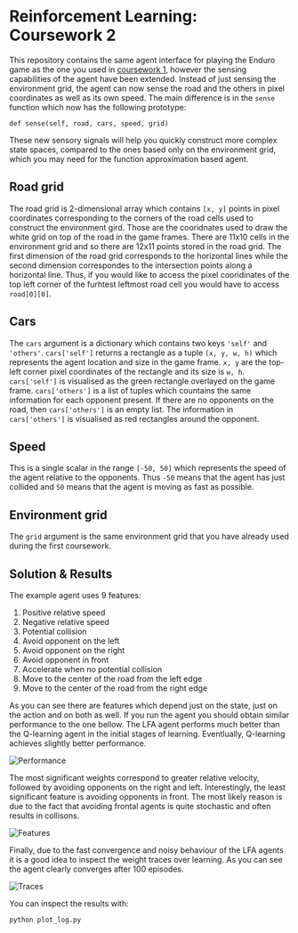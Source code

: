 # Reinforcement Learning: Coursework 2

This repository contains the same agent interface for playing the Enduro game as the one you used in [coursework 1](https://github.com/ipab-rad/rl-cw1), however the sensing capabilities of the agent have been extended. Instead of just sensing the environment grid, the agent can now sense the road and the others in pixel coordinates as well as its own speed. The main difference is in the `sense` function which now has the following prototype:

`def sense(self, road, cars, speed, grid)`

These new sensory signals will help you quickly construct more complex state spaces, compared to the ones based only on the environment grid, which you may need for the function approximation based agent.

## Road grid

The road grid is 2-dimensional array which contains `[x, y]` points in pixel coordinates corresponding to the corners of the road cells used to construct the environment gird. Those are the cooridnates used to draw the white grid on top of the road in the game frames. There are 11x10 cells in the environment grid and so there are 12x11 points stored in the road grid. The first dimension of the road grid corresponds to the horizontal lines while the second dimension correspondes to the intersection points along a horizontal line. Thus, if you would like to access the pixel cooridinates of the top left corner of the furhtest leftmost road cell you would have to access `road[0][0]`.

## Cars

The `cars` argument is a dictionary which contains two keys `'self'` and `'others'`. `cars['self']` returns a rectangle as a tuple `(x, y, w, h)` which represents the agent location and size in the game frame.  `x, y` are the top-left corner pixel coordinates of the rectangle and its size is `w, h`. `cars['self']` is visualised as the green rectangle overlayed on the game frame. `cars['others']` is a list of tuples which countains the same information for each opponent present. If there are no opponents on the road, then `cars['others']` is an empty list. The information in `cars['others']` is visualised as red rectangles around the opponent.

## Speed

This is a single scalar in the range `[-50, 50]` which represents the speed of the agent relative to the opponents. Thus `-50` means that the agent has just collided and `50` means that the agent is moving as fast as possible.

## Environment grid

The `grid` argument is the same environment grid that you have already used during the first coursework.

## Solution & Results
The example agent uses 9 features:

1. Positive relative speed
2. Negative relative speed
3. Potential collision
4. Avoid opponent on the left
5. Avoid opponent on the right
6. Avoid opponent in front
7. Accelerate when no potential collision
8. Move to the center of the road from the left edge
9. Move to the center of the road from the right edge

As you can see there are features which depend just on the state, just on the action and on both as well. If you run the agent you should obtain similar performance to the one bellow. The LFA agent performs much better than the Q-learning agent in the initial stages of learning. Eventlually, Q-learning achieves slightly better performance.

![Performance](https://raw.githubusercontent.com/ipab-rad/rl-cw2/master/figs/performance.png)

The most significant weights correspond to greater relative velocity, followed by avoiding opponents on the right and left. Interestingly, the least significant feature is avoiding opponents in front. The most likely reason is due to the fact that avoiding frontal agents is quite stochastic and often results in collisons.

![Features](https://raw.githubusercontent.com/ipab-rad/rl-cw2/master/figs/features.png)

Finally, due to the fast convergence and noisy behaviour of the LFA agents it is a good idea to inspect the weight traces over learning. As you can see the agent clearly converges after 100 episodes.

![Traces](https://raw.githubusercontent.com/ipab-rad/rl-cw2/master/figs/traces.png)

You can inspect the results with:

```
python plot_log.py
```
